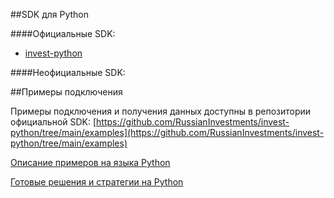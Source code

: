 ##SDK для Python

####Официальные SDK:
* [invest-python](https://github.com/RussianInvestments/invest-python)

####Неофициальные SDK:

##Примеры подключения

Примеры подключения и получения данных доступны в репозитории официальной SDK:
[https://github.com/RussianInvestments/invest-python/tree/main/examples](https://github.com/RussianInvestments/invest-python/tree/main/examples)

[Описание примеров на языка Python](https://RussianInvestments.github.io/invest-python/examples/)

[Готовые решения и стратегии на Python](https://RussianInvestments.github.io/invest-python/robots/) 